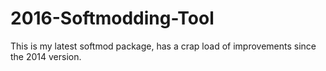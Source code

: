 # 2016-Softmodding-Tool
This is my latest softmod package, has a crap load of improvements since the 2014 version.
